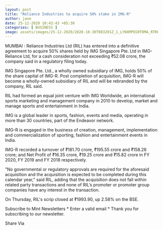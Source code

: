 ```yaml
---
layout: post
title: "Reliance Industries to acquire 50% stake in IMG-R"
author: jane 
date: 25-12-2020 10:43:43 +05:30 
categories: [ BUSINESS ] 
image: assets/images/25-12-2020/2020-10-30T083201Z_1_LYNXMPEG9T0MA_RTROPTP_3_RELIANCE-MUBADALA_1608825890867_1608825905526.JPG
---
```

MUMBAI : Reliance Industries Ltd (RIL) has entered into a definitive agreement to acquire 50% shares held by IMG Singapore Pte. Ltd in IMG-Reliance Ltd, for a cash consideration not exceeding ₹52.08 crore, the company said in a regulatory filing today.

IMG Singapore Pte. Ltd., a wholly owned subsidiary of IMG, holds 50% of the share capital of IMG-R. Post completion of acquisition, IMG-R will become a wholly-owned subsidiary of RIL and will be rebranded by the company, RIL said.

RIL had formed an equal joint venture with IMG Worldwide, an international sports marketing and management company in 2010 to develop, market and manage sports and entertainment in India.

IMG is a global leader in sports, fashion, events and media, operating in more than 30 countries, part of the Endeavor network.

IMG–R is engaged in the business of creation, management, implementation and commercialization of sporting, fashion and entertainment events in India.

IMG-R recorded a turnover of ₹181.70 crore, ₹195.55 crore and ₹158.26 crore; and Net Profit of ₹16.35 crore, ₹19.25 crore and ₹15.82 crore in FY 2020, FY 2019 and FY 2018 respectively.

"No governmental or regulatory approvals are required for the aforesaid acquisition and the acquisition is expected to be completed during this calendar year," said RIL, adding that the acquisition does not fall within related party transactions and none of RIL’s promoter or promoter group companies have any interest in the transaction.

On Thursday, RIL's scrip closed at ₹1993.90, up 2.58% on the BSE.

Subscribe to Mint Newsletters * Enter a valid email * Thank you for subscribing to our newsletter.

Share Via